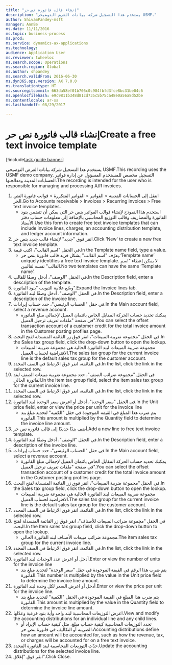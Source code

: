 ```yaml
--- 
title: "إنشاء قالب فاتورة نص حر"
description: "يستخدم هذا التسجيل شركة بيانات العرض التوضيحي USMF."
author: ShivamPandey-msft
manager: AnnBe
ms.date: 11/11/2016
ms.topic: business-process
ms.prod: 
ms.service: dynamics-ax-applications
ms.technology: 
audience: Application User
ms.reviewer: twheeloc
ms.search.scope: Operations
ms.search.region: Global
ms.author: shpandey
ms.search.validFrom: 2016-06-30
ms.dyn365.ops.version: AX 7.0.0
ms.translationtype: HT
ms.sourcegitcommit: 663da58ef01b705c0c984fbfd3fce8bc31be04c6
ms.openlocfilehash: e9c9811b348d81cd735c5b75ca48e0a56a8d52be
ms.contentlocale: ar-sa
ms.lasthandoff: 08/29/2017

---
```

# <a name="create-a-free-text-invoice-template"></a><span data-ttu-id="86b07-103">إنشاء قالب فاتورة نص حر</span><span class="sxs-lookup"><span data-stu-id="86b07-103">Create a free text invoice template</span></span>

[!include[task guide banner](../../includes/task-guide-banner.md)]

<span data-ttu-id="86b07-104">يستخدم هذا التسجيل شركة بيانات العرض التوضيحي USMF.</span><span class="sxs-lookup"><span data-stu-id="86b07-104">This recording uses the USMF demo company.</span></span> <span data-ttu-id="86b07-105">التسجيل مخصص للمستخدم المسؤول عن إدارة فواتير الحسابات المدينة ومعالجتها.</span><span class="sxs-lookup"><span data-stu-id="86b07-105">The recording is intended for the user who is responsible for managing and processing A/R invoices.</span></span>

1. <span data-ttu-id="86b07-106">انتقل إلى الحسابات المدينة > الفواتير > الفواتير المتكررة > قوالب فاتورة النص الحر‬.</span><span class="sxs-lookup"><span data-stu-id="86b07-106">Go to Accounts receivable > Invoices > Recurring invoices > Free text invoice templates.</span></span>
    * <span data-ttu-id="86b07-107">استخدم هذا النموذج لإنشاء قوالب الفواتير بنص حر التي يمكن أن تتضمن بنود الفاتورة والمصاريف وقالب التوزيع المحاسبي بالإضافة إلى معلومات حساب دفتر الأستاذ.</span><span class="sxs-lookup"><span data-stu-id="86b07-107">Use this form to create free text invoice templates that can include invoice lines, charges, an accounting distribution template, and ledger account information.</span></span>  
2. <span data-ttu-id="86b07-108">انقر فوق "جديد" لإنشاء قالب جديد بنص حر.</span><span class="sxs-lookup"><span data-stu-id="86b07-108">Click 'New' to create a new free text invoice template.</span></span>
3. <span data-ttu-id="86b07-109">في الحقل "اسم القالب"، اكتب قيمة.</span><span class="sxs-lookup"><span data-stu-id="86b07-109">In the Template name field, type a value.</span></span>
    * <span data-ttu-id="86b07-110">يعرّف "اسم القالب" بشكل فريد قالب فاتورة بنص حر.</span><span class="sxs-lookup"><span data-stu-id="86b07-110">‘Template name’ uniquely identifies a free text invoice template.</span></span> <span data-ttu-id="86b07-111">لا يمكن إعطاء "اسم القالب" نفسه لقالبين.</span><span class="sxs-lookup"><span data-stu-id="86b07-111">No two templates can have the same ‘Template name’.</span></span>  
4. <span data-ttu-id="86b07-112">في الحقل "الوصف"، أدخل وصفًا للقالب.</span><span class="sxs-lookup"><span data-stu-id="86b07-112">In the Description field, enter a description of the template.</span></span>
5. <span data-ttu-id="86b07-113">وسّع علامة التبويب "بنود الفاتورة".</span><span class="sxs-lookup"><span data-stu-id="86b07-113">Expand the Invoice lines tab.</span></span>
6. <span data-ttu-id="86b07-114">في الحقل "الوصف"، أدخل وصفًا لبند الفاتورة.</span><span class="sxs-lookup"><span data-stu-id="86b07-114">In the Description field, enter a description of the invoice line.</span></span>
7. <span data-ttu-id="86b07-115">في حقل "الحساب الرئيسي"، حدد حساب إيرادات.</span><span class="sxs-lookup"><span data-stu-id="86b07-115">In the Main account field, select a revenue account.</span></span>
    * <span data-ttu-id="86b07-116">يمكنك تحديد حساب الحركة المقابل الخاص بائتمان العميل لإجمالي مبلغ الفاتورة في صفحة "ملفات تعريف ترحيل العميل‬".</span><span class="sxs-lookup"><span data-stu-id="86b07-116">You can select the offset transaction account of a customer credit for the total invoice amount in the Customer posting profiles page.</span></span>  
8. <span data-ttu-id="86b07-117">في الحقل "مجموعة ضريبة المبيعات"، انقر فوق زر القائمة المنسدلة لفتح البحث.</span><span class="sxs-lookup"><span data-stu-id="86b07-117">In the Sales tax group field, click the drop-down button to open the lookup.</span></span>
    * <span data-ttu-id="86b07-118">مجموعة ضريبة المبيعات لبند الفاتورة الحالية هي مجموعة ضريبة المبيعات الافتراضية لحساب العميل.</span><span class="sxs-lookup"><span data-stu-id="86b07-118">The sales tax group for the current invoice line is the default sales tax group for the customer account.</span></span>  
9. <span data-ttu-id="86b07-119">في القائمة، انقر فوق الارتباط في الصف المحدد.</span><span class="sxs-lookup"><span data-stu-id="86b07-119">In the list, click the link in the selected row.</span></span>
10. <span data-ttu-id="86b07-120">في الحقل "مجموعة ضرائب الصنف"، حدد مجموعة ضريبة مبيعات الصنف‬ لبند الفاتورة الحالي.</span><span class="sxs-lookup"><span data-stu-id="86b07-120">In the Item tax group field, select the item sales tax group for the current invoice line.</span></span>
11. <span data-ttu-id="86b07-121">في القائمة، انقر فوق الارتباط في الصف المحدد.</span><span class="sxs-lookup"><span data-stu-id="86b07-121">In the list, click the link in the selected row.</span></span>
12. <span data-ttu-id="86b07-122">في الحقل "سعر الوحدة"، أدخل أو اعرض سعر الوحدة لبند الفاتورة.</span><span class="sxs-lookup"><span data-stu-id="86b07-122">In the Unit price field, enter or view the price per unit for the invoice line</span></span>
    * <span data-ttu-id="86b07-123">يتم ضرب هذا المبلغ في القيمة الموجودة في حقل "الكمية" لتحديد مبلغ بند الفاتورة.</span><span class="sxs-lookup"><span data-stu-id="86b07-123">This amount is multiplied by the Quantity field to determine the invoice line amount.</span></span>  
13. <span data-ttu-id="86b07-124">أضف بندًا جديدًا إلى قالب فاتورة نص حر.</span><span class="sxs-lookup"><span data-stu-id="86b07-124">Add a new line to free text invoice template.</span></span>
14. <span data-ttu-id="86b07-125">في الحقل "الوصف"، أدخل وصفًا لبند الفاتورة.</span><span class="sxs-lookup"><span data-stu-id="86b07-125">In the Description field, enter a description of the invoice line.</span></span>
15. <span data-ttu-id="86b07-126">في حقل "الحساب الرئيسي"، حدد حساب إيرادات.</span><span class="sxs-lookup"><span data-stu-id="86b07-126">In the Main account field, select a revenue account.</span></span>
    * <span data-ttu-id="86b07-127">يمكنك تحديد حساب الحركة المقابل الخاص بائتمان العميل لإجمالي مبلغ الفاتورة في صفحة "ملفات تعريف ترحيل العميل‬".</span><span class="sxs-lookup"><span data-stu-id="86b07-127">You can select the offset transaction account of a customer credit for the total invoice amount in the Customer posting profiles page.</span></span>  
16. <span data-ttu-id="86b07-128">في الحقل "مجموعة ضريبة المبيعات"، انقر فوق زر القائمة المنسدلة لفتح البحث.</span><span class="sxs-lookup"><span data-stu-id="86b07-128">In the Sales tax group field, click the drop-down button to open the lookup.</span></span>
    * <span data-ttu-id="86b07-129">مجموعة ضريبة المبيعات لبند الفاتورة الحالية هي مجموعة ضريبة المبيعات الافتراضية لحساب العميل.</span><span class="sxs-lookup"><span data-stu-id="86b07-129">The sales tax group for the current invoice line is the default sales tax group for the customer account.</span></span>  
17. <span data-ttu-id="86b07-130">في القائمة، انقر فوق الارتباط في الصف المحدد.</span><span class="sxs-lookup"><span data-stu-id="86b07-130">In the list, click the link in the selected row.</span></span>
18. <span data-ttu-id="86b07-131">في الحقل "مجموعة ضرائب المبيعات للأصناف‬"، انقر فوق زر القائمة المنسدلة لفتح البحث.</span><span class="sxs-lookup"><span data-stu-id="86b07-131">In the Item sales tax group field, click the drop-down button to open the lookup.</span></span>
    * <span data-ttu-id="86b07-132">مجموعة ضرائب مبيعات الأصناف لبند الفاتورة الحالي.</span><span class="sxs-lookup"><span data-stu-id="86b07-132">The item sales tax group for the current invoice line.</span></span>  
19. <span data-ttu-id="86b07-133">في القائمة، انقر فوق الارتباط في الصف المحدد.</span><span class="sxs-lookup"><span data-stu-id="86b07-133">In the list, click the link in the selected row.</span></span>
20. <span data-ttu-id="86b07-134">أدخل أو اعرض عدد الوحدات لبند الفاتورة.</span><span class="sxs-lookup"><span data-stu-id="86b07-134">Enter or view the number of units for the invoice line</span></span>
    * <span data-ttu-id="86b07-135">يتم ضرب هذا الرقم في القيمة الموجودة في حقل "سعر الوحدة" لتحديد مبلغ بند الفاتورة.</span><span class="sxs-lookup"><span data-stu-id="86b07-135">This number is multiplied by the value in the Unit price field to determine the invoice line amount.</span></span>  
21. <span data-ttu-id="86b07-136">أدخل أو اعرض السعر لكل وحدة لبند الفاتورة.</span><span class="sxs-lookup"><span data-stu-id="86b07-136">Enter or view the price per unit for the invoice line.</span></span> 
    * <span data-ttu-id="86b07-137">يتم ضرب هذا المبلغ في القيمة الموجودة في الحقل "الكمية" لتحديد مبلغ بند الفاتورة.</span><span class="sxs-lookup"><span data-stu-id="86b07-137">This amount is multiplied by the value in the Quantity field to determine the invoice line amount.</span></span>  
22. <span data-ttu-id="86b07-138">اعرض التوزيعات المحاسبية لبند واحد وأية بنود فرعية وعدّلها.</span><span class="sxs-lookup"><span data-stu-id="86b07-138">View and modify the accounting distributions for an individual line and any child lines.</span></span>
    * <span data-ttu-id="86b07-139">تحدد التوزيعات المحاسبية كيفية حساب مبلغ، مثل كيفية حساب الإيراد أو الضريبة أو التكاليف في فاتورة بنص حر.</span><span class="sxs-lookup"><span data-stu-id="86b07-139">Accounting distributions define how an amount will be accounted for, such as how the revenue, tax, or charges will be accounted for on a free text invoice.</span></span>  
23. <span data-ttu-id="86b07-140">حدّث التوزيعات المحاسبية لبند الفاتورة المحدد.</span><span class="sxs-lookup"><span data-stu-id="86b07-140">Update the accounting distributions for the selected invoice line.</span></span>
24. <span data-ttu-id="86b07-141">انقر فوق "إغلاق".</span><span class="sxs-lookup"><span data-stu-id="86b07-141">Click Close.</span></span>


